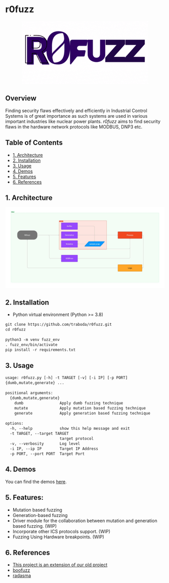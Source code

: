 # r0fuzz

<p align="center">
<img src="static/logo4.gif" alt="r0fuzz-logo" />
</p>

## Overview <!-- omit in toc -->

Finding security flaws effectively and efficiently in Industrial Control Systems is of great importance as such systems are used in various important industries like nuclear power plants. *r0fuzz* aims to find security flaws in the hardware network protocols like MODBUS, DNP3 etc.

## Table of Contents <!-- omit in toc -->

- [1. Architecture](#1-architecture)
- [2. Installation](#2-installation)
- [3. Usage](#3-usage)
- [4. Demos](#4-demos)
- [5. Features](#5-features)
- [6. References](#6-references)

## 1. Architecture
<p align="center">
<img src="static/architecture.jpeg" alt="architecture-design" />
</p>

## 2. Installation

- Python virtual environment (Python >= 3.8)

```shell
git clone https://github.com/traboda/r0fuzz.git
cd r0fuzz

python3 -m venv fuzz_env
. fuzz_env/bin/activate
pip install -r requirements.txt
```

## 3. Usage

```shell
usage: r0fuzz.py [-h] -t TARGET [-v] [-i IP] [-p PORT] {dumb,mutate,generate} ...

positional arguments:
  {dumb,mutate,generate}
    dumb                Apply dumb fuzzing technique
    mutate              Apply mutation based fuzzing technique
    generate            Apply generation based fuzzing technique

options:
  -h, --help            show this help message and exit
  -t TARGET, --target TARGET
                        target protocol
  -v, --verbosity       Log level
  -i IP, --ip IP        Target IP Address
  -p PORT, --port PORT  Target Port

```
## 4. Demos

You can find the demos [here](/demos).

## 5. Features:

- Mutation based fuzzing
- Generation-based fuzzing 
- Driver module for the collaboration between mutation and generation based fuzzing. (WIP)
- Incorporate other ICS protocols support. (WIP)
- Fuzzing Using Hardware breakpoints. (WIP)

## 6. References
- [This project is an extension of our old project](https://github.com/AshwAthi8/R0fuzz/tree/master)
- [boofuzz](https://pypi.org/project/boofuzz/)
- [radasma](https://pypi.org/project/pyradamsa/)
